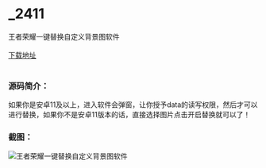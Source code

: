 # _2411
王者荣耀一键替换自定义背景图软件
<br/></br>
[下载地址](https://www.uuid2.com/2411.html "下载地址")
<br/></br>
<h3>源码简介：</h3>
<p>如果你是安卓11及以上，进入软件会弹窗，让你授予data的读写权限，然后才可以进行替换，如果你不是安卓11版本的话，直接选择图片点击开启替换就可以了！<p>
<h3>截图：</h3>
<img src="https://www.uuid2.com/wp-content/uploads/img/202106/091a4fa129.jpg" alt="王者荣耀一键替换自定义背景图软件">
